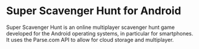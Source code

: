 Super Scavenger Hunt for Android
==============
Super Scavenger Hunt is an online multiplayer scavenger hunt game developed for the Android operating systems, in particular for smartphones. It uses the Parse.com API to allow for cloud storage and multiplayer.
